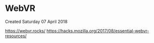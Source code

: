 # WebVR
Created Saturday 07 April 2018

<https://webvr.rocks/>
<https://hacks.mozilla.org/2017/08/essential-webvr-resources/>

